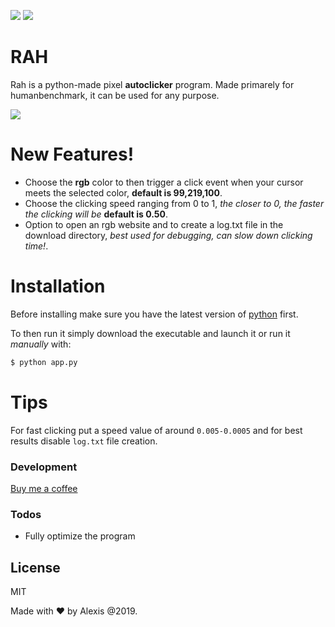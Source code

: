 [![](https://img.shields.io/badge/version-1.0-green)]()
[![](https://img.shields.io/badge/build-prototype-orange)]()

# RAH

Rah is a python-made pixel **autoclicker** program. Made primarely for humanbenchmark, it can be used for any purpose.

![](https://i.imgur.com/W5Nkhfl_d.jpg?maxwidth=640&shape=thumb&fidelity=medium)

# New Features!

  - Choose the **rgb** color to then trigger a click event when your cursor meets the selected color, **default is 99,219,100**.
  - Choose the clicking speed ranging from 0 to 1, *the closer to 0, the faster the clicking will be* **default is 0.50**.
  - Option to open an rgb website and to create a log.txt file in the download directory, *best used for debugging, can slow down clicking time!*.

# Installation
Before installing make sure you have the latest version of [python](https://www.python.org/downloads/) first.

To then run it simply download the executable and launch it or run it *manually* with:

```sh
$ python app.py
```
# Tips
For fast clicking put a speed value of around `0.005-0.0005` and for best results disable `log.txt` file creation.

### Development

[Buy me a coffee](https://www.buymeacoffee.com/)

### Todos

 - Fully optimize the program

License
----

MIT

Made with ❤️ by Alexis @2019.
